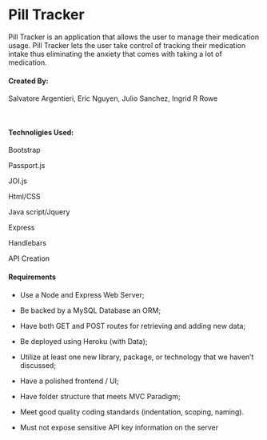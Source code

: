 # Pill Tracker
Pill Tracker is an application that allows the user to manage their medication usage. 
Pill Tracker lets the user take control of tracking their medication intake thus 
eliminating the anxiety that comes with taking a lot of medication.

<h4>Created By:</h4>

<p>
Salvatore Argentieri,
Eric Nguyen, 
Julio Sanchez,  
Ingrid R Rowe</p>
<br>

<h4>Technoligies Used:</h4>

Bootstrap

Passport.js

JOI.js

Html/CSS

Java script/Jquery

Express

Handlebars

API Creation
<br>

<h4>Requirements</h4>

* Use a Node and Express Web Server;

* Be backed by a MySQL Database an ORM;

* Have both GET and POST routes for retrieving and adding new data;

* Be deployed using Heroku (with Data);
* Utilize at least one new library, package, or technology that we haven’t discussed;
* Have a polished frontend / UI;
* Have folder structure that meets MVC Paradigm;
* Meet good quality coding standards (indentation, scoping, naming).
* Must not expose sensitive API key information on the server
